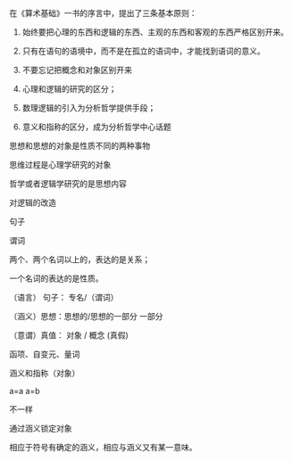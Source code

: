 在《算术基础》一书的序言中，提出了三条基本原则：
1. 始终要把心理的东西和逻辑的东西、主观的东西和客观的东西严格区别开来。
2. 只有在语句的语境中，而不是在孤立的语词中，才能找到语词的意义。
3. 不要忘记把概念和对象区别开来

1. 心理和逻辑的研究的区分；
2. 数理逻辑的引入为分析哲学提供手段；
3. 意义和指称的区分，成为分析哲学中心话题



思想和思想的对象是性质不同的两种事物

思维过程是心理学研究的对象

哲学或者逻辑学研究的是思想内容

对逻辑的改造

句子

谓词

两个、两个名词以上的，表达的是关系；

一个名词的表达的是性质。


（语言） 句子： 专名/（谓词）

（涵义）思想：思想的/思想的一部分 一部分

（意谓）真值： 对象 / 概念 (真假)


函项、自变元、量词

涵义和指称（对象）

a=a
a=b 

不一样

通过涵义锁定对象

相应于符号有确定的涵义，相应与涵义又有某一意味。